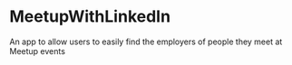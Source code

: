 # MeetupWithLinkedIn

An app to allow users to easily find the employers of people they meet at Meetup events
